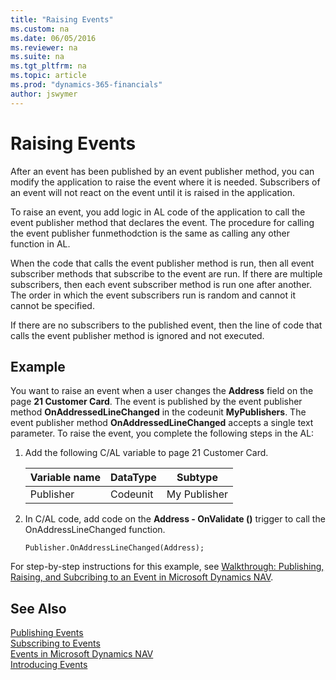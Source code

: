 ```yaml
---
title: "Raising Events"
ms.custom: na
ms.date: 06/05/2016
ms.reviewer: na
ms.suite: na
ms.tgt_pltfrm: na
ms.topic: article
ms.prod: "dynamics-365-financials"
author: jswymer
---
```

# Raising Events
After an event has been published by an event publisher method, you can modify the application to raise the event where it is needed. Subscribers of an event will not react on the event until it is raised in the application.  

To raise an event, you add logic in AL code of the application to call the event publisher method that declares the event. The procedure for calling the event publisher funmethodction is the same as calling any other function in AL.  

When the code that calls the event publisher method is run, then all event subscriber methods that subscribe to the event are run. If there are multiple subscribers, then each event subscriber method is run one after another. The order in which the event subscribers run is random and cannot it cannot be specified.  

If there are no subscribers to the published event, then the line of code that calls the event publisher method is ignored and not executed.  

## Example  
You want to raise an event when a user changes the **Address** field on the page **21 Customer Card**. The event is published by the event publisher method **OnAddressedLineChanged** in the codeunit **MyPublishers**. The event publisher method **OnAddressedLineChanged** accepts a single text parameter. To raise the event, you complete the following steps in the AL:  

1.  Add the following C/AL variable to page 21 Customer Card.  

    |Variable name|DataType|Subtype|  
    |-------------------|--------------|-------------|  
    |Publisher|Codeunit|My Publisher|  

2.  In C/AL code, add code on the **Address - OnValidate \(\)** trigger to call the OnAddressLineChanged function.  

    ```  
    Publisher.OnAddressLineChanged(Address);  

    ```  

 For step-by-step instructions for this example, see [Walkthrough: Publishing, Raising, and Subcribing to an Event in Microsoft Dynamics NAV](Walkthrough--Publishing--Raising--and-Subcribing-to-an-Event-in-Microsoft-Dynamics-NAV.md).  

## See Also  
 [Publishing Events](Publishing-Events.md)   
 [Subscribing to Events](Subscribing-to-Events.md)   
 [Events in Microsoft Dynamics NAV](Events-in-Microsoft-Dynamics-NAV.md)   
 [Introducing Events](Introducing-Events.md)

